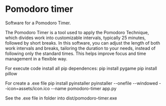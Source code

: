 # Pomodoro timer
Software for a Pomodoro Timer.

The Pomodoro Timer is a tool used to apply the Pomodoro Technique, which divides work into customizable intervals, typically 25 minutes, followed by short breaks. In this software, you can adjust the length of both work intervals and breaks, tailoring the duration to your needs, instead of following only the standard times. This helps improve focus and time management in a flexible way.

For execute code install all pip dependences:
pip install pygame
pip install pillow

For create a .exe file
pip install pyinstaller
pyinstaller --onefile --windowed --icon=assets/icon.ico --name pomodoro-timer app.py

See the .exe file in folder into dist/pomodoro-timer.exe

